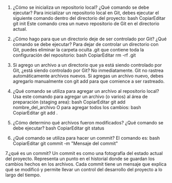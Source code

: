 1. ¿Cómo se inicializa un repositorio local? ¿Qué comando se debe ejecutar?
Para inicializar un repositorio local en Git, debes ejecutar el siguiente comando dentro del directorio del proyecto:
bash
CopiarEditar
git init
Este comando crea un nuevo repositorio de Git en el directorio actual.
2. ¿Cómo hago para que un directorio deje de ser controlado por Git? ¿Qué comando se debe ejecutar?
Para dejar de controlar un directorio con Git, puedes eliminar la carpeta oculta .git que contiene toda la configuración del repositorio:
bash
CopiarEditar
rm -rf .git
3. Si agrego un archivo a un directorio que ya está siendo controlado por Git, ¿está siendo controlado por Git?
No inmediatamente.
Git no rastrea automáticamente archivos nuevos. Si agregas un archivo nuevo, debes agregarlo manualmente con git add para que comience a ser rastreado.
4. ¿Qué comando se utiliza para agregar un archivo al repositorio local?
Usa este comando para agregar un archivo (o varios) al área de preparación (staging area):
bash
CopiarEditar
git add nombre_del_archivo
O para agregar todos los cambios:
bash
CopiarEditar
git add .

5. ¿Cómo determino qué archivos fueron modificados? ¿Qué comando se debe ejecutar?
bash
CopiarEditar
git status
6. ¿Qué comando se utiliza para hacer un commit?
El comando es:
bash
CopiarEditar
git commit -m "Mensaje del commit"

7.¿qué es un commit?
Un commit es como una fotografía del estado actual del proyecto. Representa un punto en el historial donde se guardan los cambios hechos en los archivos. Cada commit tiene un mensaje que explica qué se modificó y permite llevar un control del desarrollo del proyecto a lo largo del tiempo.
